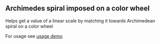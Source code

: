 ## Archimedes spiral imposed on a color wheel
Helps get a value of a linear scale by matching it towards Archimedean spiral on a color wheel

For usage see [usage demo](example/demo.js)